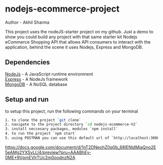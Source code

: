 # nodejs-ecommerce-project
Author - Akhil Sharma

This project uses the nodeJS-starter project on my github.
Just a demo to show you could build any project with that same starter kit
Nodejs eCommerce Shopping API that allows API consumers to interact with the application, behind the scene it uses Nodejs, Express and MongoDB.

## Dependencies
[NodeJs](https://nodejs.org/en/) - A JavaScript runtime environment\
[Express](https://expressjs.com/) - A NodeJs framework\
[MongoDB](https://www.mongodb.com/) - A NoSQL database

## Setup and run
to setup this project, run the following commands on your terminal
```bash
1. to clone the project `git clone`
2. navigate to the project directory `cd nodejs-ecommerce-V2`
3. install neccesary packages, modules `npm install`
4. to run the project `npm start`
5. using POSTMAN you can use this default url of `http://localhost:3000`
```
https://docs.google.com/document/d/1nT2DNeohZ0q0b_68lENldMiaQno2E5eAMg2YXSvLLI4/preview?pru=AAABhEy-0ME*9VpmEVIrTUc2m0oodnzN2A
